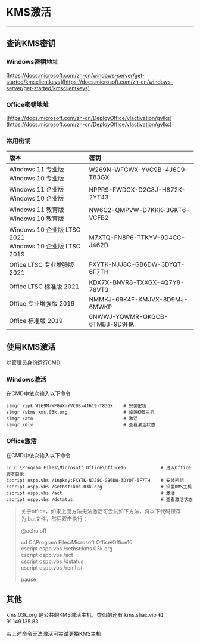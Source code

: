 # KMS激活

---

## 查询KMS密钥

### Windows密钥地址

[https://docs.microsoft.com/zh-cn/windows-server/get-started/kmsclientkeys](https://docs.microsoft.com/zh-cn/windows-server/get-started/kmsclientkeys)

### Office密钥地址

[https://docs.microsoft.com/zh-cn/DeployOffice/vlactivation/gvlks](https://docs.microsoft.com/zh-cn/DeployOffice/vlactivation/gvlks)

### 常用密钥

| 版本                                                        | 密钥                          |
| :---------------------------------------------------------- | :---------------------------- |
| Windows 11 专业版<br/>Windows 10 专业版                     | W269N-WFGWX-YVC9B-4J6C9-T83GX |
| Windows 11 企业版<br/>Windows 10 企业版                     | NPPR9-FWDCX-D2C8J-H872K-2YT43 |
| Windows 11 教育版<br/>Windows 10 教育版                     | NW6C2-QMPVW-D7KKK-3GKT6-VCFB2 |
| Windows 10 企业版 LTSC 2021<br/>Windows 10 企业版 LTSC 2019 | M7XTQ-FN8P6-TTKYV-9D4CC-J462D |
| Office LTSC 专业增强版 2021                                 | FXYTK-NJJ8C-GB6DW-3DYQT-6F7TH |
| Office LTSC 标准版 2021                                     | KDX7X-BNVR8-TXXGX-4Q7Y8-78VT3 |
| Office 专业增强版 2019                                      | NMMKJ-6RK4F-KMJVX-8D9MJ-6MWKP |
| Office 标准版 2019                                          | 6NWWJ-YQWMR-QKGCB-6TMB3-9D9HK |



## 使用KMS激活

以管理员身份运行CMD

### Windows激活

在CMD中依次输入以下命令

```
slmgr /ipk W269N-WFGWX-YVC9B-4J6C9-T83GX    # 安装密钥
slmgr /skms kms.03k.org                     # 设置KMS主机
slmgr /ato                                  # 激活
slmgr /dlv                                  # 查看激活状态
```

### Office激活

在CMD中依次输入以下命令

```
cd C:\Program Files\Microsoft Office\Office16             # 进入Office脚本目录
cscript ospp.vbs /inpkey:FXYTK-NJJ8C-GB6DW-3DYQT-6F7TH    # 安装密钥
cscript ospp.vbs /sethst:kms.03k.org                      # 设置KMS主机
cscript ospp.vbs /act                                     # 激活
cscript ospp.vbs /dstatus                                 # 查看激活状态
```

> 关于office，如果上面方法无法激活可尝试如下方法，将以下代码保存为.bat文件，然后双击执行：
>
> @echo off
>
> cd C:\Program Files\Microsoft Office\Office16<br/>
> cscript ospp.vbs /sethst:kms.03k.org<br/>
> cscript ospp.vbs /act<br/>
> cscript ospp.vbs /dstatus<br/>
> cscript ospp.vbs /remhst<br/>
>
> pause



## 其他

kms.03k.org 是公共的KMS激活主机，类似的还有 kms.shax.vip 和 91.149.135.83

若上述命令无法激活可尝试更换KMS主机